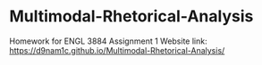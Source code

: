 # Multimodal-Rhetorical-Analysis
Homework for ENGL 3884 Assignment 1
Website link: https://d9nam1c.github.io/Multimodal-Rhetorical-Analysis/
